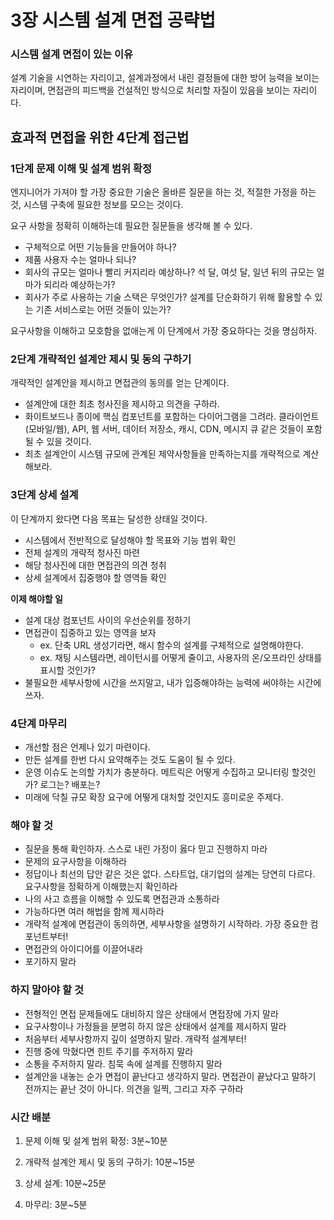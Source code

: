 # 3장 시스템 설계 면접 공략법

### 시스템 설계 면접이 있는 이유

설계 기술을 시연하는 자리이고, 설계과정에서 내린 결정들에 대한 방어 능력을 보이는 자리이며, 면접관의 피드백을 건설적인 방식으로 처리할 자질이 있음을 보이는 자리이다.

## 효과적 면접을 위한 4단계 접근법

### 1단계 문제 이해 및 설계 범위 확정

엔지니어가 가져야 할 가장 중요한 기술은 올바른 질문을 하는 것, 적절한 가정을 하는 것, 시스템 구축에 필요한 정보를 모으는 것이다.

요구 사항을 정확히 이해하는데 필요한 질문들을 생각해 볼 수 있다.

- 구체적으로 어떤 기능들을 만들어야 하나?
- 제품 사용자 수는 얼마나 되나?
- 회사의 규모는 얼마나 빨리 커지리라 예상하나? 석 달, 여섯 달, 일년 뒤의 규모는 얼마가 되리라 예상하는가?
- 회사가 주로 사용하는 기술 스택은 무엇인가? 설계를 단순화하기 위해 활용할 수 있는 기존 서비스로는 어떤 것들이 있는가?

요구사항을 이해하고 모호함을 없애는게 이 단계에서 가장 중요하다는 것을 명심하자.

### 2단계 개략적인 설계안 제시 및 동의 구하기

개략적인 설계안을 제시하고 면접관의 동의를 얻는 단계이다.

- 설계안에 대한 최초 청사진을 제시하고 의견을 구하라.
- 화이트보드나 종이에 핵심 컴포넌트를 포함하는 다이어그램을 그려라. 클라이언트(모바일/웹), API, 웹 서버, 데이터 저장소, 캐시, CDN, 메시지 큐 같은 것들이 포함될 수 있을 것이다.
- 최초 설계안이 시스템 규모에 관계된 제약사항들을 만족하는지를 개략적으로 계산해보라.

### 3단계 상세 설계

이 단계까지 왔다면 다음 목표는 달성한 상태일 것이다.

- 시스템에서 전반적으로 달성해야 할 목표와 기능 범위 확인
- 전체 설계의 개략적 청사진 마련
- 해당 청사진에 대한 면접관의 의견 청취
- 상세 설계에서 집중행야 할 영역들 확인

**이제 해야할 일**

- 설계 대상 컴포넌트 사이의 우선순위를 정하기
- 면접관이 집중하고 있는 영역을 보자
    - ex. 단축 URL 생성기라면, 해시 함수의 설계를 구체적으로 설명해야한다.
    - ex. 채팅 시스템라면, 레이턴시를 어떻게 줄이고, 사용자의 온/오프라인 상태를 표시할 것인가?
- 불필요한 세부사항에 시간을 쓰지말고, 내가 입증해야하는 능력에 써야하는 시간에 쓰자.

### 4단계 마무리

- 개선할 점은 언제나 있기 마련이다.
- 만든 설계를 한번 다시 요약해주는 것도 도움이 될 수 있다.
- 운영 이슈도 논의할 가치가 충분하다. 메트릭은 어떻게 수집하고 모니터링 할것인가? 로그는? 배포는?
- 미래에 닥칠 규모 확장 요구에 어떻게 대처할 것인지도 흥미로운 주제다.

### 해야 할 것

- 질문을 통해 확인하자. 스스로 내린 가정이 옳다 믿고 진행하지 마라
- 문제의 요구사항을 이해하라
- 정답이나 최선의 답안 같은 것은 없다. 스타트업, 대기업의 설계는 당연히 다르다. 요구사항을 정확하게 이해했는지 확인하라
- 나의 사고 흐름을 이해할 수 있도록 면접관과 소통하라
- 가능하다면 여러 해법을 함께 제시하라
- 개략적 설계에 면접관이 동의하면, 세부사항을 설명하기 시작하라. 가장 중요한 컴포넌트부터!
- 면접관의 아이디어를 이끌어내라
- 포기하지 말라

### 하지 말아야 할 것

- 전형적인 면접 문제들에도 대비하지 않은 상태에서 면접장에 가지 말라
- 요구사항이나 가정들을 분명히 하지 않은 상태에서 설계를 제시하지 말라
- 처음부터 세부사항까지 깊이 설명하지 말라. 개략적 설계부터!
- 진행 중에 막혔다면 힌트 주기를 주저하지 말라
- 소통을 주저하지 말라. 침묵 속에 설계를 진행하지 말라
- 설계안을 내놓는 순가 면접이 끝난다고 생각하지 말라. 면접관이 끝났다고 말하기 전까지는 끝난 것이 아니다. 의견을 일찍, 그리고 자주 구하라

### 시간 배분

1. 문제 이해 및 설계 범위 확정: 3분~10분

2. 개략적 설계안 제시 및 동의 구하기: 10분~15분

3. 상세 설계: 10분~25분

4. 마무리: 3분~5분